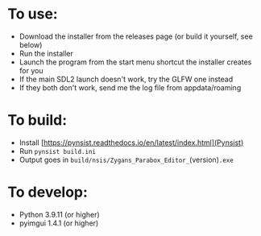 # To use:
- Download the installer from the releases page (or build it yourself, see below)
- Run the installer
- Launch the program from the start menu shortcut the installer creates for you
- If the main SDL2 launch doesn't work, try the GLFW one instead
- If they both don't work, send me the log file from appdata/roaming
# To build:
- Install [https://pynsist.readthedocs.io/en/latest/index.html](Pynsist)
- Run `pynsist build.ini`
- Output goes in `build/nsis/Zygans_Parabox_Editor_`(version)`.exe`

# To develop:
- Python 3.9.11 (or higher)
- pyimgui 1.4.1 (or higher)